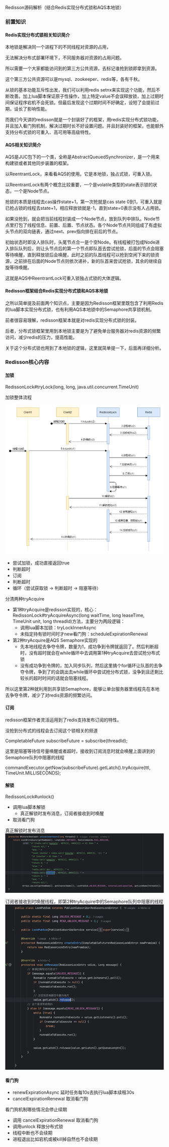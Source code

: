 Redisson源码解析（结合Redis实现分布式锁和AQS本地锁）

### 前置知识

#### Redis实现分布式锁相关知识简介

本地锁是解决同一个进程下的不同线程对资源的占用，

无法解决分布式部署环境下，不同服务器对资源的占用问题。

所以需要一个大家都能访问到的第三方公共资源，去标记谁抢到锁即拿到资源。

这个第三方公共资源可以是mysql、zookeeper、redis等，各有千秋。

从锁的基本功能互斥性出发，我们可以利用redis setnx来实现这个功能，然后不断改善。加上lua脚本保证原子性操作，加上特定value不会误释放锁，加上过期时间保证程序宕机不会死锁。但最后发现这个过期时间不好确定，设短了会提前过期，设长了影响性能。

而我们今天讲的redisson就是一个封装好了的框架，用redis实现分布式锁功能，并且加入看门狗机制，解决过期时长不好设置问题。并且封装好的框架，也能额外支持分布式锁的可重入、高可用等高级特性。

#### AQS相关知识简介

AQS是JUC包下的一个类，全称是AbstractQueuedSynchronizer，是一个用来构建锁或者其他同步装置的框架。

以ReentrantLock，来看看AQS的使用。它是本地锁，独占式锁，可重入锁。

以ReentrantLock有两个概念比较重要，一个是volatile类型的state表示锁的状态，一个是Node节点。

抢锁的本质是线程去cas操作state+1，第一次抢就是cas state 0到1，可重入就是已抢占锁的线程去state+1，相应释放锁就是-1，直到state=0表示没有人占用锁。

如果没抢到，就会把当前线程封装成一个Node节点，放到队列中排队。Node节点里打包了线程信息、前置、后置、节点状态。各个Node节点共同组成了有虚拟头节点的双向链表，通过next、prev指向排在前后的节点。

初始状态时即没人排队时，头尾节点合一是个空Node。有线程被打包成Node进入排队队列后，则让头节点后的第一个节点即队首去尝试抢锁，后面的节点会阻塞等待唤醒，直到释放锁后会唤醒，此时之前的队首线程可以抢到空闲下来的锁资源，之前排在后面的Node节点则依次递补，新的队首来尝试抢锁，其余的继续自旋等待唤醒。

这就是AQS中ReentrantLock可重入锁独占式锁的大体逻辑。

#### Redisson框架结合Redis实现分布式锁和AQS本地锁

之所以简单提及前面两个知识点，主要是因为Redisson框架里既包含了利用Redis的lua脚本实现分布式锁，也有利用AQS本地锁中的Semaphore共享锁机制。

前者很容易理解，redisson框架本就是对redis实现分布式锁的封装。

后者，分布式锁框架里用到本地锁主要是为了避免单台服务器对redis资源的频繁访问，减少redis的压力，提高性能。

关于这个分布式锁也用到了本地锁的逻辑，这里就简单提一下，后面再详细分析。

###  Redisson核心内容

#### 加锁

RedissonLock#tryLock(long, long, java.util.concurrent.TimeUnit)

加锁整体流程

![img.png](img.png)

- 尝试加锁，成功直接返回true
- 判断超时
- 订阅
- 判断超时
- 循环（尝试获取锁 → 判断超时 → 阻塞等待）

分清两种tryAcquire

- 第1种tryAcquire是redisson实现的，核心：RedissonLock#tryAcquireAsync(long waitTime, long leaseTime, TimeUnit unit, long threadId)方法，主要分为两段逻辑：
  - 调用lua脚本加锁：tryLockInnerAsync
  - 未指定持有锁时间时才new看门狗：scheduleExpirationRenewal
- 第2种tryAcquire是AQS Semaphore实现的
  - 先本地线程去争夺令牌，数量为1，成功争到令牌就返回了。然后判断超时，没有超时就会在while循环中去调用第1种tryAcquire去尝试抢分布式锁
  - 没有成功争到令牌的，加入同步队列，然后这里搞个for循环让队首的去争夺令牌，争到了的会跳出去while循环中尝试抢分布式锁，没争到且还剩比较长的超时时间的话就会阻塞线程。

所以这里第2种就利用到共享锁Semaphore，能够让单台服务器里线程先在本地去争夺令牌，减少了对redis资源的频繁访问。

#### 订阅

redisson框架作者灵活运用到了redis支持发布订阅的特性。

没抢到分布式的线程会去订阅这个锁相关的频道

CompletableFuture<RedissonLockEntry> subscribeFuture = subscribe(threadId);

这里是阻塞等待信号量唤醒或者超时，接收到订阅消息时就会唤醒上面讲到的Semaphore队列中阻塞的线程

commandExecutor.getNow(subscribeFuture).getLatch().tryAcquire(ttl, TimeUnit.MILLISECONDS);

#### 解锁

RedissonLock#unlock()

- 调用lua脚本解锁
    - 真正解锁时发布消息，订阅者接收到时唤醒
- 取消看门狗

真正解锁时发布消息
![img_1.png](img_1.png)

订阅者接收到时唤醒线程，即第2种tryAcquire中的Semaphore队列中阻塞的线程
![img_2.png](img_2.png)

#### 看门狗

- renewExpirationAsync 延时任务每10s去执行lua脚本续租30s
- cancelExpirationRenewal 取消看门狗

看门狗机制哪些情况会停止续期
- 调用 cancelExpirationRenewal 取消看门狗
- 调用unlock 释放分布式锁
- 线程中断也不会续期
- 进程退出比如宕机或被kill掉自然也不会续期
